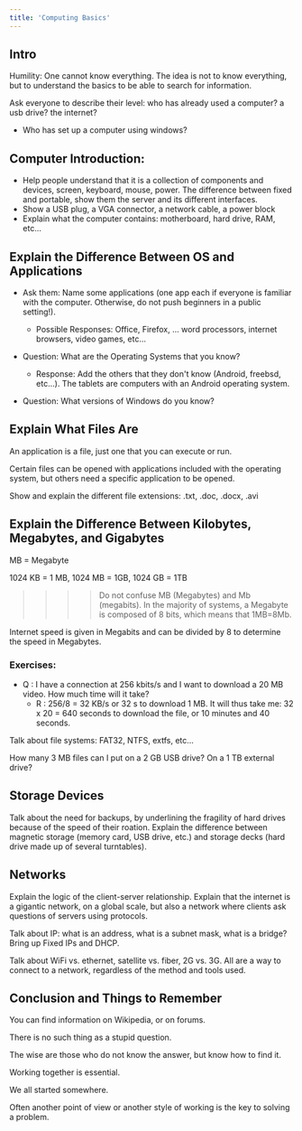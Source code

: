 ```yaml
---
title: 'Computing Basics'
---
```


## Intro

Humility: One cannot know everything.  The idea is not to know everything, but to understand the basics to be able to search for information.

Ask everyone to describe their level: who has already used a computer? a usb drive? the internet?
* Who has set up a computer using windows?


## Computer Introduction:

* Help people understand that it is a collection of components and devices, screen, keyboard, mouse, power.  The difference between fixed and portable, show them the server and its different interfaces.
* Show a USB plug, a VGA connector, a network cable, a power block 
* Explain what the computer contains: motherboard, hard drive, RAM, etc...

## Explain the Difference Between OS and Applications

* Ask them: Name some applications (one app each if everyone is familiar with the computer.  Otherwise, do not push beginners in a public setting!).

  * Possible Responses: Office, Firefox, ... word processors, internet browsers, video games, etc...  

* Question: What are the Operating Systems that you know?

  * Response: Add the others that they don't know (Android, freebsd, etc...).  The tablets are computers with an Android operating system.

* Question: What versions of Windows do you know?


## Explain What Files Are

An application is a file, just one that you can execute or run.

Certain files can be opened with applications included with the operating system, but others need a specific application to be opened.

Show and explain the different file extensions: .txt, .doc, .docx, .avi

## Explain the Difference Between Kilobytes, Megabytes, and Gigabytes  

MB = Megabyte

1024 KB = 1 MB, 1024 MB = 1GB, 1024 GB = 1TB

>>>>Do not confuse MB (Megabytes) and Mb (megabits).  In the majority of systems, a Megabyte is composed of 8 bits, which means that 1MB=8Mb.

Internet speed is given in Megabits and can be divided by 8 to determine the speed in Megabytes.


### Exercises:

* Q : I have a connection at 256 kbits/s and I want to download a 20 MB video.  How much time will it take?
  * R : 256/8 = 32 KB/s or 32 s to download 1 MB. It will thus take me: 32 x 20 = 640 seconds to download the file, or 10 minutes and 40 seconds.

Talk about file systems: FAT32, NTFS, extfs, etc...

How many 3 MB files can I put on a 2 GB USB drive?  On a 1 TB external drive?


## Storage Devices

Talk about the need for backups, by underlining the fragility of hard drives because of the speed of their roation.  Explain the difference between magnetic storage (memory card, USB drive, etc.) and storage decks (hard drive made up of several turntables).

## Networks

Explain the logic of the client-server relationship.  Explain that the internet is a gigantic network, on a global scale, but also a network where clients ask questions of servers using protocols.

Talk about IP: what is an address, what is a subnet mask, what is a bridge?  Bring up Fixed IPs and DHCP.

Talk about WiFi vs. ethernet, satellite vs. fiber, 2G vs. 3G.  All are a way to connect to a network, regardless of the method and tools used.

## Conclusion and Things to Remember

You can find information on Wikipedia, or on forums.  

There is no such thing as a stupid question.  

The wise are those who do not know the answer, but know how to find it.  

Working together is essential.  

We all started somewhere.  

Often another point of view or another style of working is the key to solving a problem.